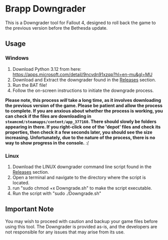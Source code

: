 # Brapp Downgrader

This is a Downgrader tool for Fallout 4, designed to roll back the game to the previous version before the Bethesda update. 

## Usage

### Windows

1. Download Python 3.12 from here: https://apps.microsoft.com/detail/9ncvdn91xzqp?hl=en-mu&gl=MU
2. Download and Extract the downgrader found in the [Releases](https://github.com/Brighter-Applications/Brapp-Downgrader/releases) section.
3. Run the BAT file!
4. Follow the on-screen instructions to initiate the downgrade process.

**Please note, this process *will* take a long time, as it involves downloading the previous version of the game. Please be patient and allow the process to complete. If you are anxious about whether the process is working, you can check if the files are downloading in
 ```steamcmd/steamapps/content/app_377160```.
There should slowly be folders appearing in there. If you right-click one of the 'depot' files and check its properties, then check it a few seconds later, you should see the size increasing. Unfortunately, due to the nature of the process, there is no way to show progress in the console.** *:(*

### Linux
1. Download the LINUX downgrader command line script found in the [Releases](https://github.com/Brighter-Applications/Brapp-Downgrader/releases) section.
2. Open a terminal and navigate to the directory where the script is located.
2. run "sudo chmod +x Downgrade.sh" to make the script executable.
3. Run the script with "sudo ./Downgrade.sh"


## Important Note
You may wish to proceed with caution and backup your game files before using this tool. The Downgrader is provided as-is, and the developers are not responsible for any issues that may arise from its use.
